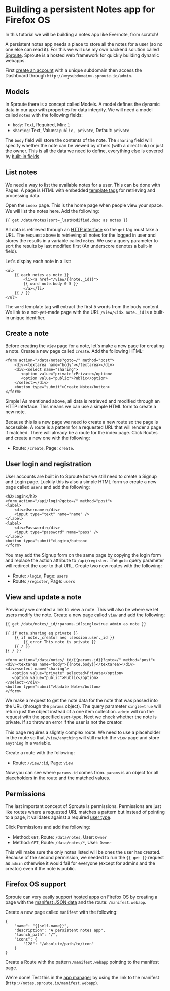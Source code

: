# Building a persistent Notes app for Firefox OS

In this tutorial we will be building a notes app like Evernote, from scratch!

A persistent notes app needs a place to store all the notes for a user (so no one else can read it). For this we will use my own backend solution called [Sproute](http://getsproute.com). Sproute is a hosted web framework for quickly building dynamic webapps.

First [create an account](http://getsproute.com/signup) with a unique subdomain then access the Dashboard through `http://<mysubdomain>.sproute.io/admin`.

## Models

In Sproute there is a concept called Models. A model defines the dynamic data in our app with properties for data integrity. We will need a model called `notes` with the following fields:

- `body`: Text, Required, Min: `1`
- `sharing`: Text, Values: `public, private`, Default: `private`

The `body` field will store the contents of the note. The `sharing` field will specify whether the note can be viewed by others (with a direct link) or just the owner. This is all the data we need to define, everything else is covered by [built-in fields](http://getsproute.com/docs/rest#built-in-fields).

## List notes

We need a way to list the available notes for a user. This can be done with Pages. A page is HTML with embedded [template tags](http://getsproute.com/docs/pages) for retrieving and processing data.

Open the `index` page. This is the home page when people view your space. We will list the notes here. Add the following: 

    {{ get /data/notes?sort=_lastModified,desc as notes }}

All data is retrieved through an [HTTP interface](http://getsproute.com/docs/rest) so the `get` tag must take a URL. The request above is retrieving all notes for the logged in user and stores the results in a variable called `notes`. We use a query parameter to sort the results by last modified first (An underscore denotes a built-in field).

Let's display each note in a list:

    <ul>
        {{ each notes as note }}
            <li><a href="/view/{{note._id}}">
            {{ word note.body 0 5 }}
            </a></li>
        {{ / }}
    </ul>

The `word` template tag will extract the first 5 words from the body content. We link to a not-yet-made page with the URL `/view/<id>`. `note._id` is a built-in unique identifier.

## Create a note

Before creating the `view` page for a note, let's make a new page for creating a note. Create a new page called `create`. Add the following HTML:

    <form action="/data/notes?goto=/" method="post">
        <div><textarea name="body"></textarea></div>
        <div><select name="sharing">
           <option value="private">Private</option>
           <option value="public">Public</option>
        </select></div>
        <button type="submit">Create Note</button>
    </form>

Simple! As mentioned above, all data is retrieved and modified through an HTTP interface. This means we can use a simple HTML form to create a new note.

Because this is a new page we need to create a new route so the page is accessible. A route is a pattern for a requested URL that will render a page if matched. There will already be a route for the index page. Click Routes and create a new one with the following:

- Route: `/create`, Page: `create`.

## User login and registration

User accounts are built in to Sproute but we still need to create a Signup and Login page. Luckily this is also a simple HTML form so create a new page called `users` and add the following:

    <h2>Login</h2>
    <form action="/api/login?goto=/" method="post">
    <label>
        <div>Username:</div>
        <input type="text" name="name" />
    </label>
    <label>
        <div>Password:</div>
        <input type="password" name="pass" />
    </label>
    <button type="submit">Login</button>
    </form>

You may add the Signup form on the same page by copying the login form and replace the action attribute to `/api/register`. The `goto` query parameter will redirect the user to that URL. Create two new routes with the following:

- Route: `/login`, Page: `users`
- Route: `/register`, Page: `users`

## View and update a note

Previously we created a link to view a note. This will also be where we let users modify the note. Create a new page called `view` and add the following:

    {{ get /data/notes/_id/:params.id?single=true admin as note }}

    {{ if note.sharing eq private }}
        {{ if note._creator neq :session.user._id }}
            {{ error This note is private }}
        {{ / }}
    {{ / }}

    <form action="/data/notes/_id/{{params.id}}?goto=/" method="post">
    <div><textarea name="body">{{note.body}}</textarea></div>
    <div><select name="sharing">
       <option value="private" selected>Private</option>
       <option value="public">Public</option>
    </select></div>
    <button type="submit">Update Note</button>
    </form>

We make a request to get the note data for the note that was passed into the URL (through the `params` object). The query parameter `single=true` will return just the object instead of a one item collection. `admin` will run the request with the specified user-type. Next we check whether the note is private. If so throw an error if the user is not the creator.

This page requires a slightly complex route. We need to use a placeholder in the route so that `/view/anything` will still match the `view` page and store `anything` in a variable.

Create a route with the following:

- Route: `/view/:id`, Page: `view`

Now you can see where `params.id` comes from. `params` is an object for all placeholders in the route and the matched values.

## Permissions

The last important concept of Sproute is permissions. Permissions are just like routes where a requested URL matches a pattern but instead of pointing to a page, it validates against a required [user type](https://getsproute.com/docs/permissions#user-types).

Click Permissions and add the following:

- Method: `GET`, Route: `/data/notes`, User: `Owner`
- Method: `GET`, Route: `/data/notes/*`, User: `Owner`

This will make sure the only notes listed will be ones the user has created. Because of the second permission, we needed to run the `{{ get }}` request as `admin` otherwise it would fail for everyone (except for admins and the creator) even if the note is public.

## Firefox OS support

Sproute can very easily support [hosted apps](https://developer.mozilla.org/en-US/Marketplace/Publishing/Publish_options#Hosted_apps) on Firefox OS by creating a page with the [manifest JSON data](https://developer.mozilla.org/en-US/Apps/Developing/Manifest) and the route: `/manifest.webapp`. 

Create a new page called `manifest` with the following:

    {
        "name": "{{self.name}}",
        "description": "A persistent notes app",
        "launch_path": "/",
        "icons": {
            "128": "/absolute/path/to/icon"
        }
    }

Create a Route with the pattern `/manifest.webapp` pointing to the manifest page.

We're done! Test this in the [app manager](https://developer.mozilla.org/en-US/Firefox_OS/Using_the_App_Manager) by using the link to the manifest (`http://notes.sproute.io/manifest.webapp`).
